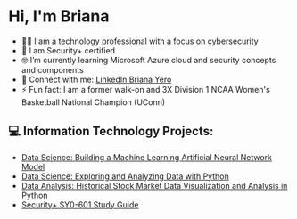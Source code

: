 <h1> Hi, I'm Briana </h1>

- 👩‍💻 I am a technology professional with a focus on cybersecurity
- 📜 I am Security+ certified
- 🤓 I’m currently learning Microsoft Azure cloud and security concepts and components
- 🤝 Connect with me: [LinkedIn Briana Yero](https://www.linkedin.com/in/briana-pulido-yero-517052105/)
- ⚡ Fun fact: I am a former walk-on and 3X Division 1 NCAA Women's Basketball National Champion (UConn)

<h2>💻 Information Technology Projects:</h2>

- [Data Science: Building a Machine Learning Artificial Neural Network Model](https://github.com/brianapulido/ML-ANN-Model-Project)
- [Data Science: Exploring and Analyzing Data with Python](https://github.com/brianapulido/Data-Analysis-Student-Study-Time-and-Grades)
- [Data Analysis: Historical Stock Market Data Visualization and Analysis in Python](https://github.com/brianapulido/Historical-Stock-Market-Data)
- [Security+ SY0-601 Study Guide](https://github.com/brianapulido/Security-Study-Guide/blob/main/Security%2B%20Study%20Guide)

